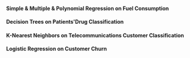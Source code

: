 #### Simple & Multiple & Polynomial Regression on Fuel Consumption
#### Decision Trees on Patients'Drug Classification
#### K-Nearest Neighbors on Telecommunications Customer Classification
#### Logistic Regression on Customer Churn


